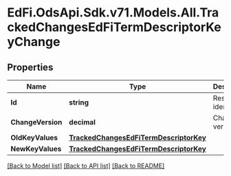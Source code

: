 # EdFi.OdsApi.Sdk.v71.Models.All.TrackedChangesEdFiTermDescriptorKeyChange

## Properties

Name | Type | Description | Notes
------------ | ------------- | ------------- | -------------
**Id** | **string** | Resource identifier | [optional] 
**ChangeVersion** | **decimal** | Change version | [optional] 
**OldKeyValues** | [**TrackedChangesEdFiTermDescriptorKey**](TrackedChangesEdFiTermDescriptorKey.md) |  | [optional] 
**NewKeyValues** | [**TrackedChangesEdFiTermDescriptorKey**](TrackedChangesEdFiTermDescriptorKey.md) |  | [optional] 

[[Back to Model list]](../README.md#documentation-for-models) [[Back to API list]](../README.md#documentation-for-api-endpoints) [[Back to README]](../README.md)

